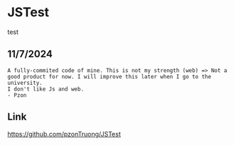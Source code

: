 # JSTest
 test

## 11/7/2024
    A fully-commited code of mine. This is not my strength (web) => Not a good product for now. I will improve this later when I go to the university.
    I don't like Js and web. 
    - Pzon

## Link 
https://github.com/pzonTruong/JSTest

